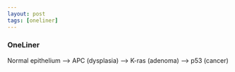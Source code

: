 ```yaml
---
layout: post
tags: [oneliner]
---
```



### OneLiner

Normal epithelium –> APC (dysplasia) –> K-ras (adenoma) –> p53 (cancer)
